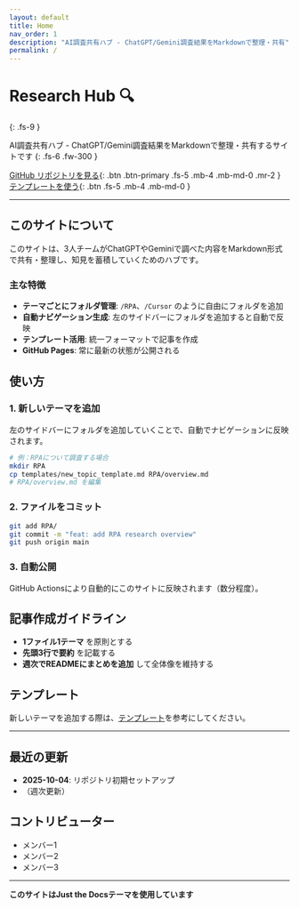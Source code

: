 ```yaml
---
layout: default
title: Home
nav_order: 1
description: "AI調査共有ハブ - ChatGPT/Gemini調査結果をMarkdownで整理・共有"
permalink: /
---
```


# Research Hub 🔍
{: .fs-9 }

AI調査共有ハブ - ChatGPT/Gemini調査結果をMarkdownで整理・共有するサイトです
{: .fs-6 .fw-300 }

[GitHub リポジトリを見る](https://github.com/YOUR_ACCOUNT/research-hub){: .btn .btn-primary .fs-5 .mb-4 .mb-md-0 .mr-2 }
[テンプレートを使う](https://github.com/YOUR_ACCOUNT/research-hub/blob/main/templates/new_topic_template.md){: .btn .fs-5 .mb-4 .mb-md-0 }

---

## このサイトについて

このサイトは、3人チームがChatGPTやGeminiで調べた内容をMarkdown形式で共有・整理し、知見を蓄積していくためのハブです。

### 主な特徴

- **テーマごとにフォルダ管理**: `/RPA`、`/Cursor` のように自由にフォルダを追加
- **自動ナビゲーション生成**: 左のサイドバーにフォルダを追加すると自動で反映
- **テンプレート活用**: 統一フォーマットで記事を作成
- **GitHub Pages**: 常に最新の状態が公開される

## 使い方

### 1. 新しいテーマを追加
左のサイドバーにフォルダを追加していくことで、自動でナビゲーションに反映されます。

```bash
# 例：RPAについて調査する場合
mkdir RPA
cp templates/new_topic_template.md RPA/overview.md
# RPA/overview.md を編集
```

### 2. ファイルをコミット
```bash
git add RPA/
git commit -m "feat: add RPA research overview"
git push origin main
```

### 3. 自動公開
GitHub Actionsにより自動的にこのサイトに反映されます（数分程度）。

## 記事作成ガイドライン

- **1ファイル1テーマ** を原則とする
- **先頭3行で要約** を記載する
- **週次でREADMEにまとめを追加** して全体像を維持する

## テンプレート

新しいテーマを追加する際は、[テンプレート](https://github.com/YOUR_ACCOUNT/research-hub/blob/main/templates/new_topic_template.md)を参考にしてください。

---

## 最近の更新

- **2025-10-04**: リポジトリ初期セットアップ
- （週次更新）

## コントリビューター

- メンバー1
- メンバー2  
- メンバー3

---

**このサイトはJust the Docsテーマを使用しています**


